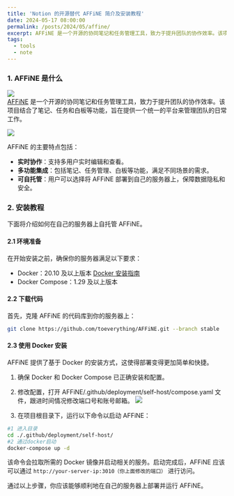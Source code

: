 ```yaml
---
title: 'Notion 的开源替代 AFFiNE 简介及安装教程'
date: 2024-05-17 08:00:00
permalink: /posts/2024/05/affine/
excerpt: AFFiNE 是一个开源的协同笔记和任务管理工具，致力于提升团队的协作效率。该项目结合了笔记、任务和白板等功能，旨在提供一个统一的平台来管理团队的日常工作。
tags:
  - tools
  - note
---
```


### 1. AFFiNE 是什么

![](https://cdn.affine.pro/Github_hero_image1.png)  
[AFFiNE](https://github.com/toeverything/AFFiNE) 是一个开源的协同笔记和任务管理工具，致力于提升团队的协作效率。该项目结合了笔记、任务和白板等功能，旨在提供一个统一的平台来管理团队的日常工作。

![](https://i.imgur.com/3Cv6Ds4.gif)

AFFiNE 的主要特点包括：

- **实时协作**：支持多用户实时编辑和查看。
- **多功能集成**：包括笔记、任务管理、白板等功能，满足不同场景的需求。
- **可自托管**：用户可以选择将 AFFiNE 部署到自己的服务器上，保障数据隐私和安全。

### 2. 安装教程

下面将介绍如何在自己的服务器上自托管 AFFiNE。

#### 2.1 环境准备

在开始安装之前，确保你的服务器满足以下要求：

- Docker：20.10 及以上版本 [Docker 安装指南](https://selfhost.vip/ghost/docker)
- Docker Compose：1.29 及以上版本

#### 2.2 下载代码

首先，克隆 AFFiNE 的代码库到你的服务器上：

```bash
git clone https://github.com/toeverything/AFFiNE.git --branch stable
```

#### 2.3 使用 Docker 安装

AFFiNE 提供了基于 Docker 的安装方式，这使得部署变得更加简单和快捷。

1. 确保 Docker 和 Docker Compose 已正确安装和配置。
2. 修改配置，打开 AFFiNE/.github/deployment/self-host/compose.yaml 文件，跟进时间情况修改端口号和账号邮箱。
   ![](https://i.imgur.com/oU1FyE0.png)

3. 在项目根目录下，运行以下命令以启动 AFFiNE：

```bash
#1 进入目录
cd ./.github/deployment/self-host/
#2 通过docker启动
docker-compose up -d
```

该命令会拉取所需的 Docker 镜像并启动相关的服务。启动完成后，AFFiNE 应该可以通过 `http://your-server-ip:3010（你上面修改的端口）` 进行访问。

通过以上步骤，你应该能够顺利地在自己的服务器上部署并运行 AFFiNE。
